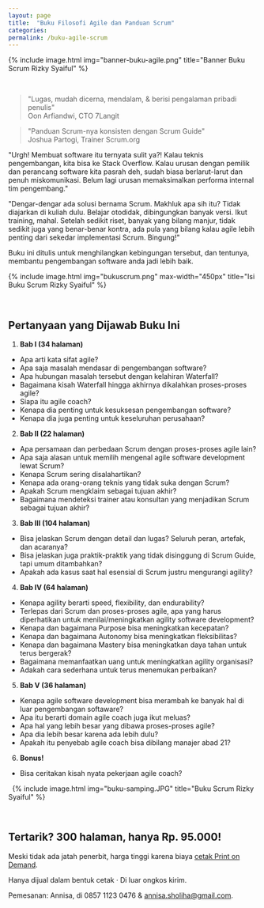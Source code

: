 ```yaml
---
layout: page
title:  "Buku Filosofi Agile dan Panduan Scrum"
categories:
permalink: /buku-agile-scrum
---
```


{% include image.html
            img="banner-buku-agile.png"
            title="Banner Buku Scrum Rizky Syaiful"
            %}

&nbsp;
> "Lugas, mudah dicerna, mendalam, &amp; berisi pengalaman pribadi penulis"<br>Oon Arfiandwi, CTO 7Langit

> "Panduan Scrum-nya konsisten dengan Scrum Guide"<br>Joshua Partogi, Trainer Scrum.org

"Urgh! Membuat software itu ternyata sulit ya?! Kalau teknis pengembangan, kita bisa ke Stack Overflow. Kalau urusan dengan pemilik dan perancang software kita pasrah deh, sudah biasa berlarut-larut dan penuh miskomunikasi. Belum lagi urusan memaksimalkan performa internal tim pengembang."

"Dengar-dengar ada solusi bernama Scrum. Makhluk apa sih itu? Tidak diajarkan di kuliah dulu. Belajar otodidak, dibingungkan banyak versi. Ikut training, mahal. Setelah sedikit riset, banyak yang bilang manjur, tidak sedikit juga yang benar-benar kontra, ada pula yang bilang kalau agile lebih penting dari sekedar implementasi Scrum. Bingung!"

Buku ini ditulis untuk menghilangkan kebingungan tersebut, dan tentunya, membantu pengembangan software anda jadi lebih baik.

{% include image.html
            img="bukuscrum.png"
            max-width="450px"
            title="Isi Buku Scrum Rizky Syaiful"
            %}

&nbsp;

## Pertanyaan yang Dijawab Buku Ini

1. **Bab I (34 halaman)**
  - Apa arti kata sifat agile?
  - Apa saja masalah mendasar di pengembangan software?
  - Apa hubungan masalah tersebut dengan kelahiran Waterfall?
  - Bagaimana kisah Waterfall hingga akhirnya dikalahkan proses-proses agile?
  - Siapa itu agile coach?
  - Kenapa dia penting untuk kesuksesan pengembangan software?
  - Kenapa dia juga penting untuk keseluruhan perusahaan?
2. **Bab II (22 halaman)**
  - Apa persamaan dan perbedaan Scrum dengan proses-proses agile lain?
  - Apa saja alasan untuk memilih mengenal agile software development lewat Scrum?
  - Kenapa Scrum sering disalahartikan?
  - Kenapa ada orang-orang teknis yang tidak suka dengan Scrum?
  - Apakah Scrum mengklaim sebagai tujuan akhir?
  - Bagaimana mendeteksi trainer atau konsultan yang menjadikan Scrum sebagai tujuan akhir?
3. **Bab III (104 halaman)**
  - Bisa jelaskan Scrum dengan detail dan lugas? Seluruh peran, artefak, dan acaranya?
  - Bisa jelaskan juga praktik-praktik yang tidak disinggung di Scrum Guide, tapi umum ditambahkan?
  - Apakah ada kasus saat hal esensial di Scrum justru mengurangi agility?
4. **Bab IV (64 halaman)**
  - Kenapa agility berarti speed, flexibility, dan endurability?
  - Terlepas dari Scrum dan proses-proses agile, apa yang harus diperhatikan untuk menilai/meningkatkan agility software development?
  - Kenapa dan bagaimana Purpose bisa meningkatkan kecepatan?
  - Kenapa dan bagaimana Autonomy bisa meningkatkan fleksibilitas?
  - Kenapa dan bagaimana Mastery bisa meningkatkan daya tahan untuk terus bergerak?
  - Bagaimana memanfaatkan uang untuk meningkatkan agility organisasi?
  - Adakah cara sederhana untuk terus menemukan perbaikan?
5. **Bab V (36 halaman)**
  - Kenapa agile software development bisa merambah ke banyak hal di luar pengembangan softaware?
  - Apa itu berarti domain agile coach juga ikut meluas?
  - Apa hal yang lebih besar yang dibawa proses-proses agile?
  - Apa dia lebih besar karena ada lebih dulu?
  - Apakah itu penyebab agile coach bisa dibilang manajer abad 21?
6. **Bonus!**
  - Bisa ceritakan kisah nyata pekerjaan agile coach?

&nbsp;
{% include image.html
          img="buku-samping.JPG"
          title="Buku Scrum Rizky Syaiful"
          %}

&nbsp;
## Tertarik? 300 halaman, hanya Rp. 95.000!

Meski tidak ada jatah penerbit, harga tinggi karena biaya [cetak Print on Demand](http://en.wikipedia.org/wiki/Print_on_demand#Book_publishing).

Hanya dijual dalam bentuk cetak &middot; Di luar ongkos kirim.

Pemesanan: Annisa, di 0857 1123 0476 &amp; annisa.sholiha@gmail.com.
